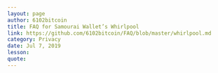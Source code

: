 ```yaml
---
layout: page
author: 6102bitcoin
title: FAQ for Samourai Wallet’s Whirlpool
link: https://github.com/6102bitcoin/FAQ/blob/master/whirlpool.md
category: Privacy
date: Jul 7, 2019
lesson: 
quote: 
---
```

